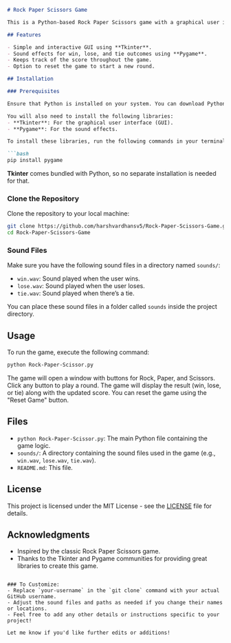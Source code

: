 ```markdown
# Rock Paper Scissors Game

This is a Python-based Rock Paper Scissors game with a graphical user interface (GUI) built using **Tkinter** and sound effects managed through **Pygame**. The game allows users to play against the computer, with sound effects triggered for each outcome (win, lose, or tie).

## Features

- Simple and interactive GUI using **Tkinter**.
- Sound effects for win, lose, and tie outcomes using **Pygame**.
- Keeps track of the score throughout the game.
- Option to reset the game to start a new round.

## Installation

### Prerequisites

Ensure that Python is installed on your system. You can download Python from the official website: [https://www.python.org/downloads/](https://www.python.org/downloads/).

You will also need to install the following libraries:
- **Tkinter**: For the graphical user interface (GUI).
- **Pygame**: For the sound effects.

To install these libraries, run the following commands in your terminal/command prompt:

```bash
pip install pygame
```

**Tkinter** comes bundled with Python, so no separate installation is needed for that.

### Clone the Repository

Clone the repository to your local machine:

```bash
git clone https://github.com/harshvardhansv5/Rock-Paper-Scissors-Game.git
cd Rock-Paper-Scissors-Game
```

### Sound Files

Make sure you have the following sound files in a directory named `sounds/`:
- `win.wav`: Sound played when the user wins.
- `lose.wav`: Sound played when the user loses.
- `tie.wav`: Sound played when there’s a tie.

You can place these sound files in a folder called `sounds` inside the project directory.

## Usage

To run the game, execute the following command:

```bash
python Rock-Paper-Scissor.py
```

The game will open a window with buttons for Rock, Paper, and Scissors. Click any button to play a round. The game will display the result (win, lose, or tie) along with the updated score. You can reset the game using the "Reset Game" button.

## Files

- `python Rock-Paper-Scissor.py`: The main Python file containing the game logic.
- `sounds/`: A directory containing the sound files used in the game (e.g., `win.wav`, `lose.wav`, `tie.wav`).
- `README.md`: This file.

## License

This project is licensed under the MIT License - see the [LICENSE](LICENSE) file for details.

## Acknowledgments

- Inspired by the classic Rock Paper Scissors game.
- Thanks to the Tkinter and Pygame communities for providing great libraries to create this game.
```

### To Customize:
- Replace `your-username` in the `git clone` command with your actual GitHub username.
- Adjust the sound files and paths as needed if you change their names or locations.
- Feel free to add any other details or instructions specific to your project!

Let me know if you'd like further edits or additions!
